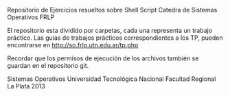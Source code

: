 Repositorio de Ejercicios resueltos sobre Shell Script
Catedra de Sistemas Operativos FRLP

El repositorio esta dividido por carpetas, cada una representa un trabajo práctico.
Las guías de trabajos prácticos correspondientes a los TP, pueden encontrarse en http://so.frlp.utn.edu.ar/tp.php

Recordar que los permisos de ejecución de los archivos también se guardan en el repositorio git.

Sistemas Operativos
Universidad Tecnológica Nacional
Facultad Regional La Plata
2013
